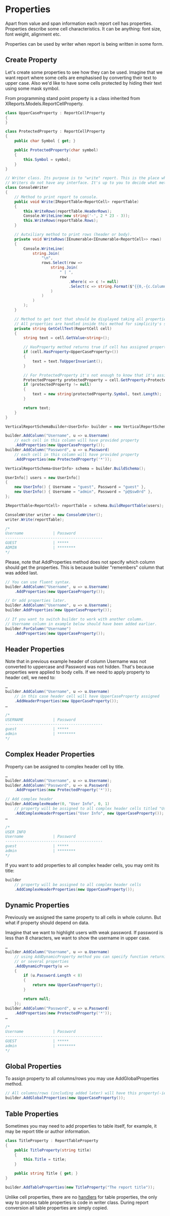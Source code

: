 # Properties

Apart from value and span information each report cell has properties. Properties describe some cell characteristics. It can be anything: font size, font weight, alignment etc.

Properties can be used by writer when report is being written in some form.

## Create Property

Let's create some properties to see how they can be used. Imagine that we want report where some cells are emphasised by converting their text to upper case. Also we'd like to have some cells protected by hiding their text using some mask symbol.

From programming stand point property is a class inherited from XReports.Models.ReportCellProperty.

```c#
class UpperCaseProperty : ReportCellProperty
{
}

class ProtectedProperty : ReportCellProperty
{
    public char Symbol { get; }

    public ProtectedProperty(char symbol)
    {
        this.Symbol = symbol;
    }
}

// Writer class. Its purpose is to "write" report. This is the place where properties will come into play.
// Writers do not have any interface. It's up to you to decide what method(s) it will contain.
class ConsoleWriter
{
    // Method to print report to console.
    public void Write(IReportTable<ReportCell> reportTable)
    {
        this.WriteRows(reportTable.HeaderRows);
        Console.WriteLine(new string('-', 2 * 23 - 3));
        this.WriteRows(reportTable.Rows);
    }

    // Autxiliary method to print rows (header or body).
    private void WriteRows(IEnumerable<IEnumerable<ReportCell>> rows)
    {
        Console.WriteLine(
            string.Join(
                "\n",
                rows.Select(row =>
                    string.Join(
                        " | ",
                        row
                            .Where(c => c != null)
                            .Select(c => string.Format($"{{0,-{c.ColumnSpan * 23 - 3}}}", this.GetCellText(c)))
                    )
                )
            )
        );
    }

    // Method to get text that should be displayed taking all properties into consideration.
    // All properties are handled inside this method for simplicity's sake.
    private string GetCellText(ReportCell cell)
    {
        string text = cell.GetValue<string>();

        // HasProperty method returns true if cell has assigned property of provided type.
        if (cell.HasProperty<UpperCaseProperty>())
        {
            text = text.ToUpperInvariant();
        }

        // For ProtectedProperty it's not enough to know that it's assigned as it has read-only property we need to use.
        ProtectedProperty protectedProperty = cell.GetProperty<ProtectedProperty>();
        if (protectedProperty != null)
        {
            text = new string(protectedProperty.Symbol, text.Length);
        }

        return text;
    }
}

VerticalReportSchemaBuilder<UserInfo> builder = new VerticalReportSchemaBuilder<UserInfo>();

builder.AddColumn("Username", u => u.Username)
    // each cell in this column will have provided property
    .AddProperties(new UpperCaseProperty());
builder.AddColumn("Password", u => u.Password)
    // each cell in this column will have provided property
    .AddProperties(new ProtectedProperty('*'));

VerticalReportSchema<UserInfo> schema = builder.BuildSchema();

UserInfo[] users = new UserInfo[]
{
    new UserInfo() { Username = "guest", Password = "guest" },
    new UserInfo() { Username = "admin", Password = "p@$sw0rd" },
};

IReportTable<ReportCell> reportTable = schema.BuildReportTable(users);

ConsoleWriter writer = new ConsoleWriter();
writer.Write(reportTable);

/*
Username             | Password            
-------------------------------------------
GUEST                | *****               
ADMIN                | ********            
*/
```

Please, note that AddProperties method does not specify which column should get the properties. This is because builder "remembers" column that was added last.

```c#
// You can use fluent syntax.
builder.AddColumn("Username", u => u.Username)
    .AddProperties(new UpperCaseProperty());

// Or add properties later.
builder.AddColumn("Username", u => u.Username);
builder.AddProperties(new UpperCaseProperty());

// If you want to switch builder to work with another column.
// Username column in example below should have been added earlier.
builder.ForColumn("Username")
    .AddProperties(new UpperCaseProperty());
```

## Header Properties

Note that in previous example header of column Username was not converted to uppercase and Password was not hidden. That's because properties were applied to body cells. If we need to apply property to header cell, we need to:
```c#
…
builder.AddColumn("Username", u => u.Username)
    // in this case header cell will have UpperCaseProperty assigned
    .AddHeaderProperties(new UpperCaseProperty());
…

/*
USERNAME             | Password            
-------------------------------------------
guest                | *****               
admin                | ********            
*/
```

## Complex Header Properties

Property can be assigned to complex header cell by title.

```c#
…
builder.AddColumn("Username", u => u.Username);
builder.AddColumn("Password", u => u.Password)
    .AddProperties(new ProtectedProperty('*'));

// Add complex header
builder.AddComplexHeader(0, "User Info", 0, 1)
    // property will be assigned to all complex header cells titled "User Info"
    .AddComplexHeaderProperties("User Info", new UpperCaseProperty());
…

/*
USER INFO                                  
Username             | Password            
-------------------------------------------
guest                | *****               
admin                | ********            
*/
```

If you want to add properties to all complex header cells, you may omit its title:

```c#
builder
    // property will be assigned to all complex header cells
    .AddComplexHeaderProperties(new UpperCaseProperty());
```

## Dynamic Properties

Previously we assigned the same property to all cells in whole column. But what if property should depend on data.

Imagine that we want to highlight users with weak password. If password is less than 8 characters, we want to show the username in upper case.

```c#
…
builder.AddColumn("Username", u => u.Username)
    // using AddDynamicProperty method you can specify function returning one
    // or several properties
    .AddDynamicProperty(u =>
    {
        if (u.Password.Length < 8)
        {
            return new UpperCaseProperty();
        }

        return null;
    });
builder.AddColumn("Password", u => u.Password)
    .AddProperties(new ProtectedProperty('*'));
…

/*
Username             | Password            
-------------------------------------------
GUEST                | *****               
admin                | ********            
*/
```

## Global Properties

To assign property to all columns/rows you may use AddGlobalProperties method.

```c#
// All columns/rows (including added later) will have this property(-ies) assigned.
builder.AddGlobalProperties(new UpperCaseProperty());
```

## Table Properties

Sometimes you may need to add properties to table itself, for example, it may be report title or author information.

```c#
class TitleProperty : ReportTableProperty
{
    public TitleProperty(string title)
    {
        this.Title = title;
    }

    public string Title { get; }
}

builder.AddTableProperties(new TitleProperty("The report title"));
```

Unlike cell properties, there are no [handlers](using-report-converter.md) for table properties, the only way to process table properties is code in writer class. During report conversion all table properties are simply copied.
